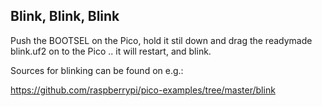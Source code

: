 
## Blink, Blink, Blink

Push the BOOTSEL on the Pico, hold it stil down and
drag the readymade blink.uf2 on to the Pico .. it will restart,
and blink.

Sources for blinking can be found on e.g.:

https://github.com/raspberrypi/pico-examples/tree/master/blink

